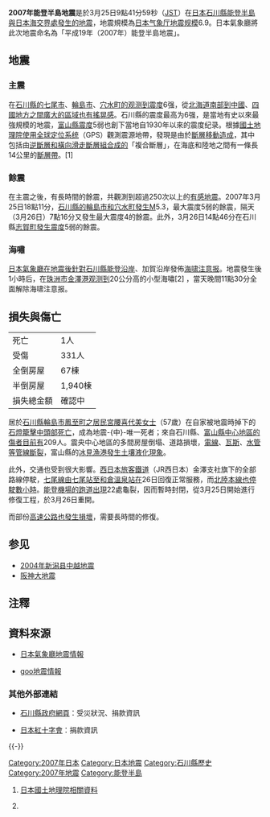 **2007年能登半島地震**是於3月25日9點41分59秒（[JST](../Page/日本標準時.md "wikilink")）在[日本](../Page/日本.md "wikilink")[石川縣](../Page/石川縣.md "wikilink")[能登半島與](../Page/能登半島.md "wikilink")[日本海交界處發生的](../Page/日本海.md "wikilink")[地震](../Page/地震.md "wikilink")，地震規模為[日本气象厅地震规模](../Page/日本气象厅地震规模.md "wikilink")6.9。日本氣象廳將此次地震命名為「平成19年（2007年）能登半島地震」。

## 地震

### 主震

在[石川縣的](../Page/石川縣.md "wikilink")[七尾市](../Page/七尾市.md "wikilink")、[輪島市](../Page/輪島市.md "wikilink")、[穴水町的观测到震度](../Page/穴水町.md "wikilink")6强，從[北海道南部到](../Page/北海道.md "wikilink")[中國](../Page/中國地方.md "wikilink")、[四國地方之間廣大的區域也有搖晃感](../Page/四國地方.md "wikilink")。石川縣的震度最高为6强，是當地有史以來最強規模的地震，[富山縣震度](../Page/富山縣.md "wikilink")5弱也創下當地自1930年以來的震度纪录。根據[國土地理院使用](../Page/日本國土地理院.md "wikilink")[全球定位系统](../Page/全球定位系统.md "wikilink")（GPS）觀測震源地帶，發現是由於[斷層移動造成](../Page/斷層.md "wikilink")，其中包括由[逆斷層和](../Page/斷層.md "wikilink")[橫向滑走斷層組合成的](../Page/斷層.md "wikilink")「複合斷層」，在海底和陸地之間有一條長14公里的[斷層帶](../Page/斷層.md "wikilink")。\[1\]

### 餘震

在主震之後，有長時間的餘震，共觀測到超過250次以上的[有感地震](../Page/有感地震.md "wikilink")。2007年3月25日18點11分，[石川縣的](../Page/石川縣.md "wikilink")[輪島市和](../Page/輪島市.md "wikilink")[穴水町發生M](../Page/穴水町.md "wikilink")5.3，最大震度5弱的餘震，隔天（3月26日）7點16分又發生最大震度4的餘震。此外，3月26日14點46分在石川縣[志賀町發生震度](../Page/志賀町.md "wikilink")5弱的餘震。

### 海嘯

[日本氣象廳在地震後針對石川縣能登沿岸](../Page/日本氣象廳.md "wikilink")、加賀沿岸發佈[海啸注意报](../Page/海啸注意警报.md "wikilink")。地震發生後1小時后，在[珠洲市](../Page/珠洲市.md "wikilink")[金澤港观测到](../Page/金澤港.md "wikilink")20公分高的小型海嘯\[2\]
，當天晚間11點30分全面解除海啸注意报。

## 損失與傷亡

|       |        |
| ----- | ------ |
| 死亡    | 1人     |
| 受傷    | 331人   |
| 全倒房屋  | 67棟    |
| 半倒房屋  | 1,940棟 |
| 損失總金額 | 確認中    |

居於[石川縣](../Page/石川縣.md "wikilink")[輪島市鳳至町之居民宮腰喜代美女士](../Page/輪島市.md "wikilink")（57歲）在自家被地震時掉下的[石燈籠擊中頭部死亡](../Page/燈籠.md "wikilink")，成為地震-{中}-唯一死者；來自石川縣、[富山縣中心地區的傷者目前有](../Page/富山縣.md "wikilink")209人。震央中心地區的多間房屋倒塌、道路損壞，[電線](../Page/電線.md "wikilink")、[瓦斯](../Page/瓦斯.md "wikilink")、[水管等管線斷裂](../Page/水管.md "wikilink")，富山縣的[冰見漁港發生](../Page/冰見漁港.md "wikilink")[土壤液化現象](../Page/土壤液化.md "wikilink")。

此外，交通也受到很大影響。[西日本旅客鐵道](../Page/西日本旅客鐵道.md "wikilink")（JR西日本）金澤支社旗下的全部路線停駛，[七尾線由](../Page/七尾線.md "wikilink")[七尾站至](../Page/七尾站.md "wikilink")[和倉溫泉站在](../Page/和倉溫泉站.md "wikilink")26日回復正常服務，而[北陸本線也停駛數小時](../Page/北陸本線.md "wikilink")。[能登機場的](../Page/能登機場.md "wikilink")[跑道出現](../Page/跑道.md "wikilink")22處龜裂，因而暫時封閉，從3月25日開始進行修復工程，於3月26日重開。

而部份[高速公路也發生損壞](../Page/高速公路.md "wikilink")，需要長時間的修復。

## 参见

  - [2004年新潟县中越地震](../Page/2004年新潟县中越地震.md "wikilink")
  - [阪神大地震](../Page/阪神大地震.md "wikilink")

## 注釋

<div class="references-small">

<references />

</div>

## 資料來源

  - [日本氣象廳地震情報](http://www.jma.go.jp/jp/quake/25094700384.html)

  - [goo地震情報](http://weather.goo.ne.jp/earthquake/07032509420.html)

### 其他外部連結

  - [石川縣政府網頁](http://www.pref.ishikawa.jp/)：受災狀況、捐款資訊

  - [日本紅十字會](http://www.jrc.or.jp/)：捐款資訊

{{-}}

[Category:2007年日本](https://zh.wikipedia.org/wiki/Category:2007年日本 "wikilink")
[Category:日本地震](https://zh.wikipedia.org/wiki/Category:日本地震 "wikilink")
[Category:石川縣歷史](https://zh.wikipedia.org/wiki/Category:石川縣歷史 "wikilink")
[Category:2007年地震](https://zh.wikipedia.org/wiki/Category:2007年地震 "wikilink")
[Category:能登半島](https://zh.wikipedia.org/wiki/Category:能登半島 "wikilink")

1.  [日本國土地理院相關資料](http://www.gsi.go.jp/WNEW/PRESS-RELEASE/2007/0325.htm)

2.